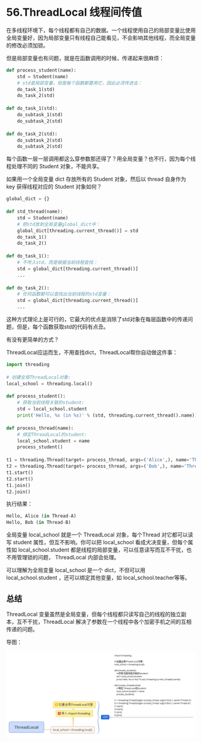 # 56.ThreadLocal 线程间传值

在多线程环境下，每个线程都有自己的数据。一个线程使用自己的局部变量比使用全局变量好，因为局部变量只有线程自己能看见，不会影响其他线程，而全局变量的修改必须加锁。

但是局部变量也有问题，就是在函数调用的时候，传递起来很麻烦：

````python
def process_student(name):
    std = Student(name)
    # std是局部变量，但是每个函数都要用它，因此必须传进去：
    do_task_1(std)
    do_task_2(std)

def do_task_1(std):
    do_subtask_1(std)
    do_subtask_2(std)

def do_task_2(std):
    do_subtask_2(std)
    do_subtask_2(std)
````

每个函数一层一层调用都这么穿参数那还得了？用全局变量？也不行，因为每个线程处理不同的 Student 对象，不能共享。

如果用一个全局变量 dict 存放所有的 Student 对象，然后以 thread 自身作为 key 获得线程对应的 Student 对象如何？

````python
global_dict = {}

def std_thread(name):
    std = Student(name)
    # 把std放到全局变量global_dict中：
    global_dict[threading.current_thread()] = std
    do_task_1()
    do_task_2()

def do_task_1():
    # 不传入std，而是根据当前线程查找：
    std = global_dict[threading.current_thread()]
    ...

def do_task_2():
    # 任何函数都可以查找出当前线程的std变量：
    std = global_dict[threading.current_thread()]
    ...
````

这种方式理论上是可行的，它最大的优点是消除了std对象在每层函数中的传递问题，但是，每个函数获取std的代码有点丑。

有没有更简单的方式？

ThreadLocal应运而生，不用查找dict，ThreadLocal帮你自动做这件事：

````python
import threading

# 创建全局ThreadLocal对象:
local_school = threading.local()

def process_student():
    # 获取当前线程关联的student:
    std = local_school.student
    print('Hello, %s (in %s)' % (std, threading.current_thread().name))

def process_thread(name):
    # 绑定ThreadLocal的student:
    local_school.student = name
    process_student()

t1 = threading.Thread(target= process_thread, args=('Alice',), name='Thread-A')
t2 = threading.Thread(target= process_thread, args=('Bob',), name='Thread-B')
t1.start()
t2.start()
t1.join()
t2.join()
````

执行结果：
````python
Hello, Alice (in Thread-A)
Hello, Bob (in Thread-B)
````

全局变量 local\_school 就是一个 ThreadLocal 对象，每个Thread 对它都可以读写 student 属性，但互不影响。你可以把 local\_school 看成犬决变量，但每个属性如 local_school.student 都是线程的局部变量，可以任意读写而互不干扰，也不用管理锁的问题， ThreadLocal 内部会处理。

可以理解为全局变量 local\_school 是一个 dict，不但可以用 local\_school.student ，还可以绑定其他变量，如 local_school.teacher等等。

## 总结
ThreadLocal 变量虽然是全局变量，但每个线程都只读写自己的线程的独立副本，互不干扰，ThreadLocal 解决了参数在一个线程中各个加密手机之间的互相传递的问题。


导图：

![ThreadLocal](../images/ThreadLocal.png)
